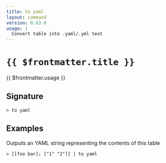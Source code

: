 ```yaml
---
title: to yaml
layout: command
version: 0.63.0
usage: |
  Convert table into .yaml/.yml text
---
```


# `{{ $frontmatter.title }}`

<div style='white-space: pre-wrap;'>{{ $frontmatter.usage }}</div>

## Signature

```> to yaml ```

## Examples

Outputs an YAML string representing the contents of this table
```shell
> [[foo bar]; ["1" "2"]] | to yaml
```
